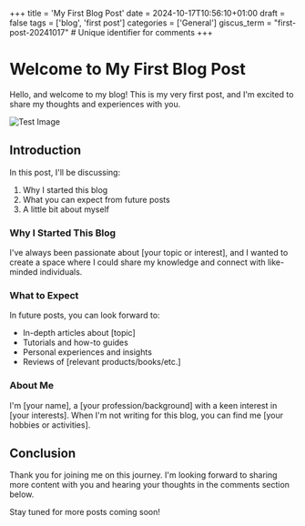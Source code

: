 +++
title = 'My First Blog Post'
date = 2024-10-17T10:56:10+01:00
draft = false
tags = ['blog', 'first post']
categories = ['General']
giscus_term = "first-post-20241017"  # Unique identifier for comments
+++

# Welcome to My First Blog Post

Hello, and welcome to my blog! This is my very first post, and I'm excited to share my thoughts and experiences with you.

![Test Image](/images/test_image.png)

## Introduction

In this post, I'll be discussing:

1. Why I started this blog
2. What you can expect from future posts
3. A little bit about myself

### Why I Started This Blog

I've always been passionate about [your topic or interest], and I wanted to create a space where I could share my knowledge and connect with like-minded individuals.

### What to Expect

In future posts, you can look forward to:

- In-depth articles about [topic]
- Tutorials and how-to guides
- Personal experiences and insights
- Reviews of [relevant products/books/etc.]

### About Me

I'm [your name], a [your profession/background] with a keen interest in [your interests]. When I'm not writing for this blog, you can find me [your hobbies or activities].

## Conclusion

Thank you for joining me on this journey. I'm looking forward to sharing more content with you and hearing your thoughts in the comments section below.

Stay tuned for more posts coming soon!
